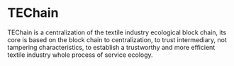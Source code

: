# TEChain
TEChain is a centralization of the textile industry ecological block chain, its core is based on the block chain to centralization, to trust intermediary, not tampering characteristics, to establish a trustworthy and more efficient textile industry whole process of service ecology.
  
